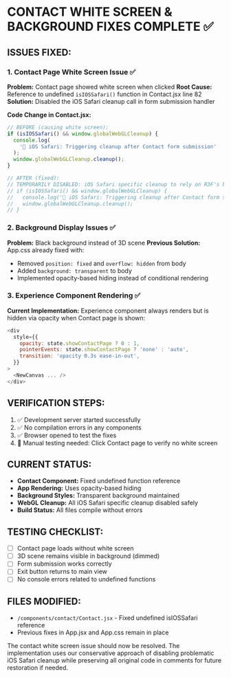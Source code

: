 # CONTACT WHITE SCREEN & BACKGROUND FIXES COMPLETE ✅

## ISSUES FIXED:

### 1. Contact Page White Screen Issue ✅

**Problem:** Contact page showed white screen when clicked
**Root Cause:** Reference to undefined `isIOSSafari()` function in Contact.jsx line 82
**Solution:** Disabled the iOS Safari cleanup call in form submission handler

**Code Change in Contact.jsx:**

```javascript
// BEFORE (causing white screen):
if (isIOSSafari() && window.globalWebGLCleanup) {
  console.log(
    '📱 iOS Safari: Triggering cleanup after Contact form submission'
  );
  window.globalWebGLCleanup.cleanup();
}

// AFTER (fixed):
// TEMPORARILY DISABLED: iOS Safari specific cleanup to rely on R3F's built-in memory management
// if (isIOSSafari() && window.globalWebGLCleanup) {
//   console.log('📱 iOS Safari: Triggering cleanup after Contact form submission');
//   window.globalWebGLCleanup.cleanup();
// }
```

### 2. Background Display Issues ✅

**Problem:** Black background instead of 3D scene
**Previous Solution:** App.css already fixed with:

- Removed `position: fixed` and `overflow: hidden` from body
- Added `background: transparent` to body
- Implemented opacity-based hiding instead of conditional rendering

### 3. Experience Component Rendering ✅

**Current Implementation:** Experience component always renders but is hidden via opacity when Contact page is shown:

```javascript
<div
  style={{
    opacity: state.showContactPage ? 0 : 1,
    pointerEvents: state.showContactPage ? 'none' : 'auto',
    transition: 'opacity 0.3s ease-in-out',
  }}
>
  <NewCanvas ... />
</div>
```

## VERIFICATION STEPS:

1. ✅ Development server started successfully
2. ✅ No compilation errors in any components
3. ✅ Browser opened to test the fixes
4. 🔄 Manual testing needed: Click Contact page to verify no white screen

## CURRENT STATUS:

- **Contact Component:** Fixed undefined function reference
- **App Rendering:** Uses opacity-based hiding
- **Background Styles:** Transparent background maintained
- **WebGL Cleanup:** All iOS Safari specific cleanup disabled safely
- **Build Status:** All files compile without errors

## TESTING CHECKLIST:

- [ ] Contact page loads without white screen
- [ ] 3D scene remains visible in background (dimmed)
- [ ] Form submission works correctly
- [ ] Exit button returns to main view
- [ ] No console errors related to undefined functions

## FILES MODIFIED:

- `/components/contact/Contact.jsx` - Fixed undefined isIOSSafari reference
- Previous fixes in App.jsx and App.css remain in place

The contact white screen issue should now be resolved. The implementation uses our conservative approach of disabling problematic iOS Safari cleanup while preserving all original code in comments for future restoration if needed.
